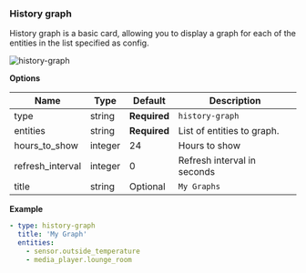 ### History graph

History graph is a basic card, allowing you to display a graph for each of the entities in the list specified as config.

![history-graph](https://user-images.githubusercontent.com/7738048/41775899-72444f02-762e-11e8-8ccc-cdaf401bd4ea.png)

**Options**

| Name | Type | Default | Description
| ---- | ---- | ------- | -----------
| type | string | **Required** | `history-graph`
| entities | string | **Required** | List of entities to graph.
| hours_to_show | integer | 24 | Hours to show
| refresh_interval | integer | 0 | Refresh interval in seconds
| title | string | Optional | `My Graphs`

**Example**

```yaml
- type: history-graph
  title: 'My Graph'
  entities:
    - sensor.outside_temperature
    - media_player.lounge_room
```
